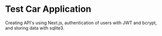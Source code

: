 # Test Car Application

Creating API's using Next.js, authentication of users with JWT and bcrypt, and storing data with sqlite3.
